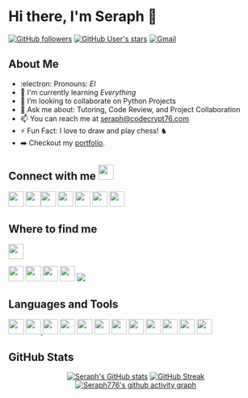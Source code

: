 # Hi there, I'm Seraph 👋

[![GitHub followers](https://img.shields.io/github/followers/seraph776?logo=github&style=for-the-badge)](https://github.com/seraph776)
[![GitHub User's stars](https://img.shields.io/github/stars/seraph776?logo=github&style=for-the-badge)](https://github.com/seraph776)
[![Gmail](https://img.shields.io/badge/-blue?&labelColor=grey&label=Gmail&logo=gmail&logoColor=white&style=for-the-badge)]((mailto:seraph776@gmail.com))    


## About Me
  
- :electron: Pronouns: _El_
- 🌱 I'm currently learning _Everything_ 
- 🤝 I’m looking to collaborate on Python Projects
- 💬 Ask me about: Tutoring, Code Review, and Project Collaboration
- 📫 You can reach me at [seraph@codecrypt76.com](mailto:seraph@codecrypt76.com)    
- ⚡ Fun Fact: I love to draw and play chess! ♞   
- ➡️ Checkout my [portfolio](https://github.com/seraph776/CodeCrypt776).



<!--

I am a Code-Blooded Python Engineer and Web Developer. I specialize in web scraping, social media mining, and data visualization using Python programming. I have a strong working knowledge of algorithms, data structures, object-oriented programming and cybersecurity concepts. I am an experienced problem-solver capable of working independently or in a team environment.<br> 



[![Twitter Follow](https://img.shields.io/twitter/follow/seraph776?color=blue&logo=twitter&style=for-the-badge)](https://twitter.com/seraph776)

 --> 

## Connect with me <img src="https://media.giphy.com/media/iY8CRBdQXODJSCERIr/giphy.gif" width="30px" height="30px">
<a href="https://www.linkedin.com/in/wmassey776/"><img src="https://cdn.jsdelivr.net/npm/simple-icons@3.0.1/icons/linkedin.svg" height="30" width="30"/></a>
<a href="https://www.youtube.com/channel/UCubvql5Iyb2wc5jMWISDieA/playlists"><img src="https://cdn.jsdelivr.net/npm/simple-icons@3.0.1/icons/youtube.svg" height="30" width="30"/></a><a href="https://dev.to/seraph776"><img src="https://cdn.jsdelivr.net/npm/simple-icons@3.0.1/icons/dev-dot-to.svg" height="30" width="30"/></a> <a href="https://stackoverflow.com/users/14462728/seraph"><img src="https://cdn.jsdelivr.net/npm/simple-icons@3.0.1/icons/stackoverflow.svg" height="30" width="30"/></a> <a href="https://www.codecademy.com/profiles/Seraph776"><img src="https://cdn.jsdelivr.net/npm/simple-icons@3.0.1/icons/codecademy.svg" height="30" width="30"/></a> <a href="https://www.reddit.com/user/seraph776"><img src="https://cdn.jsdelivr.net/npm/simple-icons@3.0.1/icons/reddit.svg" height="30" width="30"/></a> <a href="https://discordapp.com/users/766170036364247073"><img src="https://cdn.jsdelivr.net/npm/simple-icons@3.0.1/icons/discord.svg" height="30" width="30"/></a>


## Where to find me

<a href="https://www.hackerrank.com/seraph776"><img src="https://cdn.jsdelivr.net/npm/simple-icons@3.0.1/icons/codewars.svg" height="30" width="30"/></a>

<a href="https://www.hackerrank.com/seraph776"><img src="https://cdn.jsdelivr.net/npm/simple-icons@3.0.1/icons/hackerrank.svg" height="30" width="30"/></a>
<a href="https://leetcode.com/seraph776/"><img src="https://cdn.jsdelivr.net/npm/simple-icons@3.0.1/icons/leetcode.svg" height="30" width="30"/></a>
<a href="https://exercism.org/profiles/seraph776"><img src="https://cdn.jsdelivr.net/npm/simple-icons@3.0.1/icons/codechef.svg" height="30" width="30"/></a>
<a href="https://www.codechef.com/users/seraph776"><img src="https://cdn.jsdelivr.net/npm/simple-icons@3.0.1/icons/exercism.svg" height="30" width="30"/></a>
<a href="www.codewars.com/"> <img src='https://www.codewars.com/users/seraph776/badges/micro' /> </a> 
  
## Languages and Tools
  
<a href="#"><img src="https://cdn.jsdelivr.net/npm/simple-icons@3.0.1/icons/visualstudiocode.svg" height="30" width="30"/></a>
<a href="#"><img src="https://cdn.jsdelivr.net/npm/simple-icons@3.0.1/icons/python.svg" height="30" width="30"/> </a>
<a href="#"><img src="https://cdn.jsdelivr.net/npm/simple-icons@3.0.1/icons/git.svg" height="30" width="30"/></a>
<a href="#"><img src="https://cdn.jsdelivr.net/npm/simple-icons@3.0.1/icons/github.svg" height="30" width="30"/></a>
<a href="#"><img src="https://cdn.jsdelivr.net/npm/simple-icons@3.0.1/icons/cplusplus.svg" height="30" width="30"/></a>
<a href="#"><img src="https://cdn.jsdelivr.net/npm/simple-icons@3.0.1/icons/php.svg" height="30" width="30"/></a>
<a href="#"><img src="https://cdn.jsdelivr.net/npm/simple-icons@3.0.1/icons/javascript.svg" height="30" width="30"/></a>
<a href="#"><img src="https://cdn.jsdelivr.net/npm/simple-icons@3.0.1/icons/html5.svg" height="30" width="30"/></a>
<a href="#"><img src="https://cdn.jsdelivr.net/npm/simple-icons@3.0.1/icons/css3.svg" height="30" width="30"/></a>
<a href="#"><img src="https://cdn.jsdelivr.net/npm/simple-icons@3.0.1/icons/react.svg" height="30" width="30"/></a>
<a href="#"><img src="https://cdn.jsdelivr.net/npm/simple-icons@3.0.1/icons/mongodb.svg" height="30" width="30"/></a>
<a href="#"><img src="https://cdn.jsdelivr.net/npm/simple-icons@3.0.1/icons/mysql.svg" height="30" width="30"/></a>
 </div> 




## GitHub Stats

<div align="center">

[![Seraph's GitHub stats](https://github-readme-stats.vercel.app/api?username=seraph776&count_private=true&title_color=7A7ADB&amp;icon_color=2234AE&amp;text_color=D3D3D3&amp;bg_color=0,000000,130F40&show_icons=true)](https://github.com/seraph776) 
[![GitHub Streak](https://github-readme-streak-stats.herokuapp.com/?user=seraph776&theme=tokyonight)](https://github.com/seraph776)
[![Seraph776's github activity graph](https://activity-graph.herokuapp.com/graph?username=seraph776&theme=redical)](https://github.com/seraph776)


<!-- OLD CODE

[![Top Langs](https://github-readme-stats.vercel.app/api/top-langs/?username=seraph776&exclude_repo=seraph776.github.io&langs_count=5&layout=compact&&title_color=fff&icon_color=6a9fb5&text_color=9f9f9f&bg_color=151515)](#)
---
### 📕 Latest Blog post

- Blah
- Blah 
- Blah

[![Stack Exchange reputation](https://img.shields.io/stackexchange/stackoverflow/r/14462728?logo=stackoverflow&style=for-the-badge)](https://stackoverflow.com/users/14462728/seraph)

### Support my Work

➡️ Subscribestar: https://tinyurl.com/ek288teb    
➡️ Patreon: https://tinyurl.com/yckjyby4


### Donations

[![Donate](https://img.shields.io/badge/--blue?&label=Coinbase&logo=coinbase&logoColor=white&style=for-the-badge)](https://commerce.coinbase.com/checkout/7f613ea3-4eae-4a9d-8eb1-8a147b7e4457) 
[![Donate](https://img.shields.io/badge/--blue?&label=Bitcoin&logo=bitcoin&logoColor=white&style=for-the-badge)](https://commerce.coinbase.com/checkout/7f613ea3-4eae-4a9d-8eb1-8a147b7e4457) 
[![Donate](https://img.shields.io/badge/--blue?&label=Paypal&logo=paypal&logoColor=white&style=for-the-badge)](https://commerce.coinbase.com/checkout/7f613ea3-4eae-4a9d-8eb1-8a147b7e4457)


### Old Social MEdia and Gamming
[![Codewars](https://img.shields.io/badge/-blue?&labelColor=black&label=Codewars&logo=codewars&logoColor=white)](https://www.codewars.com/users/seraph776)
[![Hackerrank](https://img.shields.io/badge/-blue?&labelColor=black&label=HackerRank&logo=hackerrank&logoColor=white)](https://www.hackerrank.com/seraph776)
[![Leet Code](https://img.shields.io/badge/-blue?&labelColor=black&label=Leet%20Code&logo=leetcode&logoColor=white)](https://leetcode.com/seraph776/) 
[![Chess](https://img.shields.io/badge/-blue?&labelColor=black&label=Chess.com&logo=lichess&logoColor=white)](https://www.chess.com/member/seraph776) 
[![Coderwall](https://img.shields.io/badge/-blue?label=Coderwall&logo=coderwall&logoColor=white)](https://coderwall.com/seraph776) 
[![CodersRank](https://img.shields.io/badge/-blue?label=Coders%20Rank&logo=codersrank&logoColor=white)](https://profile.codersrank.io/user/seraph776)
[![CodeProject](https://img.shields.io/badge/-blue?label=Code%20Project&logo=codeproject&logoColor=white)](https://www.codeproject.com/Members/seraph776) 
[![LinkedIn](https://img.shields.io/badge/-blue?label=LinkedIn&logo=linkedin&logoColor=white)](https://www.linkedin.com/in/wmassey776/)
[![Reddit](https://img.shields.io/badge/-blue?&labelColor=black&label=Reddit&logo=reddit&logoColor=white)](https://www.reddit.com/user/seraph776)
[![Discord](https://img.shields.io/badge/-blue?&labelColor=black&label=Discord&logo=discord&logoColor=white)](https://discordapp.com/users/766170036364247073) 
[![StackOverflow](https://img.shields.io/badge/-blue?&labelColor=black&label=Sack%20OverFlow&logo=stackoverflow&logoColor=white)](https://stackoverflow.com/users/14462728/seraph776) 
[![Codecademy](https://img.shields.io/badge/-blue?&labelColor=black&label=Codecademy&logo=codecademy&logoColor=white)](https://www.codecademy.com/profiles/Seraph776)
[![Resume](https://img.shields.io/badge/Resume-blue?logo=docusign&logoColor=white)](https://github.com/seraph776/seraph776/raw/main/resources/resume.pdf) 

## Typing effect
[![Typing SVG](https://readme-typing-svg.herokuapp.com?font=Ariel&color=%235580A1&lines=I+specialize+in+Web+Scraping%2C;and+Data+Visualization!;I'm+just+here+to+code+something...)](https://git.io/typing-svg)


I consider myself a Student of Life, for Life. The more I Learn, the more "I know that I know nothing - Socrates."
Which compels me to Learn something New every day. Some of my interests include:

-->

<!--

**seraph776/seraph776** is a ✨ _special_ ✨ repository because its `README.md` (this file) appears on your GitHub profile.

Here are some ideas to get you started:

- 🔭 I’m currently working on ...
- 🌱 I’m currently learning ...
- 👯 I’m looking to collaborate on ...
- 🤔 I’m looking for help with ...
- 💬 Ask me about ...
- 📫 How to reach me: ...
- 😄 Pronouns: ...
- ⚡ Fun fact: ...
- 🤝🙂

<a href="https://twitter.com/seraph776"><img src="https://cdn.jsdelivr.net/npm/simple-icons@3.0.1/icons/twitter.svg" height="30" width="30"/></a>
[![Website](https://img.shields.io/website?label=Codecrypt76.com&logo=appveyor&logoColor=green&style=for-the-badge&url=https%3A%2F%2Fcodecrypt76.com)](#)

-->
